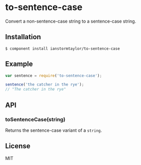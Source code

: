 # to-sentence-case

  Convert a non-sentence-case string to a sentence-case string.

## Installation

    $ component install ianstormtaylor/to-sentence-case

## Example

```js
var sentence = require('to-sentence-case');

sentence('the catcher in the rye'); 
// "The catcher in the rye"
```

## API

### toSentenceCase(string)
  
  Returns the sentence-case variant of a `string`.

## License

  MIT
